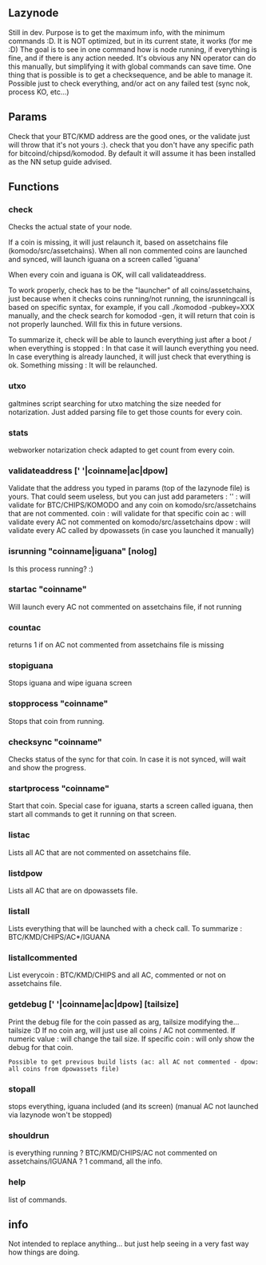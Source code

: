 ## Lazynode
Still in dev. Purpose is to get the maximum info, with the minimum commands :D. It is NOT optimized, but in its current state, it works (for me :D)
The goal is to see in one command how is node running, if everything is fine, and if there is any action needed. It's obvious any NN operator can do this manually, but simplifying it with global commands can save time.
One thing that is possible is to get a checksequence, and be able to manage it. Possible just to check everything, and/or act on any failed test (sync nok, process KO, etc...)

## Params
Check that your BTC/KMD address are the good ones, or the validate just will throw that it's not yours :).
check that you don't have any specific path for bitcoind/chipsd/komodod. By default it will assume it has been installed as the NN setup guide advised.


## Functions
### check

Checks the actual state of your node.

If a coin is missing, it will just relaunch it, based on assetchains file (komodo/src/assetchains).
When all non commented coins are launched and synced, will launch iguana on a screen called 'iguana'

When every coin and iguana is OK, will call validateaddress.

To work properly, check has to be the "launcher" of all coins/assetchains, just because when it checks coins running/not running, the isrunningcall is based on specific syntax, for example, if you call ./komodod -pubkey=XXX manually, and the check search for komodod -gen, it will return that coin is not properly launched.
Will fix this in future versions.

To summarize it, check will be able to launch everything just after a boot / when everything is stopped : In that case it will launch everything you need.
In case everything is already launched, it will just check that everything is ok. Something missing : It will be relaunched.

### utxo
galtmines script searching for utxo matching the size needed for notarization. Just added parsing file to get those counts for every coin.

### stats
webworker notarization check adapted to get count from every coin.

### validateaddress  [' '|coinname|ac|dpow]
Validate that the address you typed in params (top of the lazynode file) is yours.
That could seem useless, but you can just add parameters : 
	'' : will validate for BTC/CHIPS/KOMODO and any coin on komodo/src/assetchains that are not commented.
	coin : will validate for that specific coin
	ac : will validate every AC not commented on komodo/src/assetchains
	dpow : will validate every AC called by dpowassets (in case you launched it manually)
	
### isrunning  "coinname|iguana" [nolog]
Is this process running? :)

### startac "coinname"
Will launch every AC not commented on assetchains file, if not running

### countac
returns 1 if on AC not commented from assetchains file is missing

### stopiguana
Stops iguana and wipe iguana screen

### stopprocess "coinname"
Stops that coin from running.

### checksync "coinname"
Checks status of the sync for that coin. In case it is not synced, will wait and show the progress.

### startprocess "coinname"
Start that coin. Special case for iguana, starts a screen called iguana, then start all commands to get it running on that screen.

### listac
Lists all AC that are not commented on assetchains file.

### listdpow
Lists all AC that are on dpowassets file.

### listall
Lists everything that will be launched with a check call. To summarize : BTC/KMD/CHIPS/AC*/IGUANA

### listallcommented
List everycoin : BTC/KMD/CHIPS and all AC, commented or not on assetchains file.

### getdebug [' '|coinname|ac|dpow] [tailsize]
Print the debug file for the coin passed as arg, tailsize modifying the... tailsize :D 
	If no coin arg, will just use all coins / AC not commented.
	If numeric value : will change the tail size.
	If specific coin : will only show the debug for that coin.
	
	Possible to get previous build lists (ac: all AC not commented - dpow: all coins from dpowassets file)
	
### stopall
stops everything, iguana included (and its screen)
(manual AC not launched via lazynode won't be stopped)

### shouldrun
is everything running ? BTC/KMD/CHIPS/AC not commented on assetchains/IGUANA ? 1 command, all the info.

### help
list of commands.


## info
Not intended to replace anything... but just help seeing in a very fast way how things are doing.